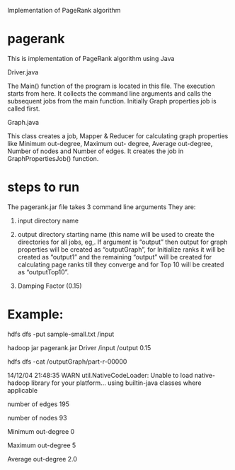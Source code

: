 Implementation of PageRank algorithm

pagerank
========

This is implementation of PageRank algorithm using Java 

Driver.java
  
  The Main() function of the program is located in this file. The execution starts from here. It collects the command line arguments and calls the subsequent jobs from the main function. Initially Graph properties job is called first.

Graph.java
  
  This class creates a job, Mapper & Reducer for calculating graph properties like Minimum out-degree, Maximum out- degree, Average out-degree, Number of nodes and Number of edges. It creates the job in GraphPropertiesJob() function.

 

steps to run
============

The pagerank.jar file takes 3 command line arguments They are:

1. input directory name

2. output directory starting name (this name will be used to create the directories for all jobs, eg,. If argument is “output” then output for graph properties will be created as “outputGraph”, for Initialize ranks it will be created as “output1” and the remaining “output<number>” will be created for calculating page ranks till they converge and for Top 10 will be created as “outputTop10”.

3. Damping Factor (0.15)

Example:
===========

hdfs dfs -put sample-small.txt /input

hadoop jar pagerank.jar Driver /input /output 0.15

hdfs dfs -cat /outputGraph/part-r-00000

14/12/04 21:48:35 WARN util.NativeCodeLoader: Unable to load native-hadoop library for your platform... using builtin-java classes where applicable

number of edges 	195

number of nodes 	93

Minimum out-degree  0

Maximum out-degree  5

Average out-degree  2.0

